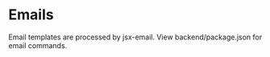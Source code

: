 # Emails

Email templates are processed by jsx-email. View backend/package.json for email commands.



